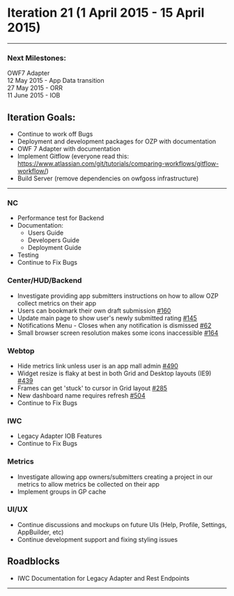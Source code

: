 # Iteration 21 (1 April 2015 - 15 April 2015)

*** 
### Next Milestones:
OWF7 Adapter
<br> 12 May 2015 - App Data transition
<br>27 May 2015 - ORR
<br>11 June 2015 - IOB

## Iteration Goals:
* Continue to work off Bugs
* Deployment and development packages for OZP with documentation
* OWF 7 Adapter with documentation
* Implement Gitflow (everyone read this: https://www.atlassian.com/git/tutorials/comparing-workflows/gitflow-workflow/)
* Build Server (remove dependencies on owfgoss infrastructure)
***

### NC 
* Performance test for Backend
* Documentation:
  * Users Guide
  * Developers Guide
  * Deployment Guide
* Testing
* Continue to Fix Bugs

### Center/HUD/Backend
* Investigate providing app submitters instructions on how to allow OZP collect metrics on their app 
* Users can bookmark their own draft submission [#160](https://github.com/ozone-development/ozp-center/issues/164)
* Update main page to show user's newly submitted rating [#145](https://github.com/ozone-development/ozp-center/issues/160)
* Notifications Menu - Closes when any notification is dismissed [#62](https://github.com/ozone-development/ozp-center/issues/62)
* Small browser screen resolution makes some icons inaccessible [#164](https://github.com/ozone-development/ozp-center/issues/164)



### Webtop
* Hide metrics link unless user is an app mall admin [#490](https://github.com/ozone-development/ozp-webtop/issues/490)
* Widget resize is flaky at best in both Grid and Desktop layouts (IE9) [#439](https://github.com/ozone-development/ozp-webtop/issues/439)
* Frames can get 'stuck' to cursor in Grid layout [#285](https://github.com/ozone-development/ozp-webtop/issues/285)
* New dashboard name requires refresh [#504](https://github.com/ozone-development/ozp-webtop/issues/504)
* Continue to Fix Bugs

### IWC
* Legacy Adapter IOB Features
* Continue to Fix Bugs

### Metrics
* Investigate allowing app owners/submitters creating a project in our metrics to allow metrics be collected on their app
* Implement groups in GP cache

### UI/UX
* Continue discussions and mockups on future UIs (Help, Profile, Settings, AppBuilder, etc)
* Continue development support and fixing styling issues

## Roadblocks
* IWC Documentation for Legacy Adapter and Rest Endpoints

***